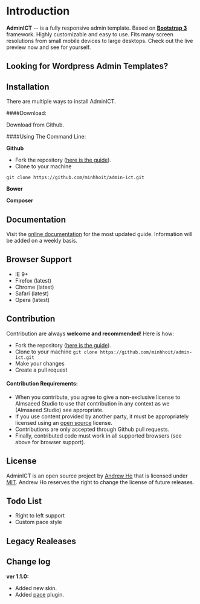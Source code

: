 Introduction
============

**AdminICT** -- is a fully responsive admin template. Based on **[Bootstrap 3](https://github.com/twbs/bootstrap)** framework. Highly customizable and easy to use. Fits many screen resolutions from small mobile devices to large desktops. Check out the live preview now and see for yourself.

Looking for Wordpress Admin Templates?
------------------------------

Installation
------------
There are multiple ways to install AdminICT.

####Download:

Download from Github.

####Using The Command Line:

**Github**

- Fork the repository ([here is the guide](https://help.github.com/articles/fork-a-repo/)).
- Clone to your machine
```
git clone https://github.com/minhhoit/admin-ict.git
```

**Bower**

**Composer**

Documentation
-------------
Visit the [online documentation](http://vungtauict.com) for the most
updated guide. Information will be added on a weekly basis.

Browser Support
---------------
- IE 9+
- Firefox (latest)
- Chrome (latest)
- Safari (latest)
- Opera (latest)

Contribution
------------
Contribution are always **welcome and recommended**! Here is how:

- Fork the repository ([here is the guide](https://help.github.com/articles/fork-a-repo/)).
- Clone to your machine ```git clone https://github.com/minhhoit/admin-ict.git```
- Make your changes
- Create a pull request

#### Contribution Requirements:

- When you contribute, you agree to give a non-exclusive license to Almsaeed Studio to use that contribution in any context as we (Almsaeed Studio) see appropriate.
- If you use content provided by another party, it must be appropriately licensed using an [open source](http://opensource.org/licenses) license.
- Contributions are only accepted through Github pull requests.
- Finally, contributed code must work in all supported browsers (see above for browser support).

License
-------
AdminICT is an open source project by [Andrew Ho](https://vungtauict.com) that is licensed under [MIT](http://opensource.org/licenses/MIT). Andrew Ho
reserves the right to change the license of future releases.

Todo List
---------
- Right to left support
- Custom pace style

Legacy Realeases
----------------

Change log
----------
**ver 1.1.0:**

- Added new skin.
- Added [pace](https://github.com/minhhoit "pace") plugin.


